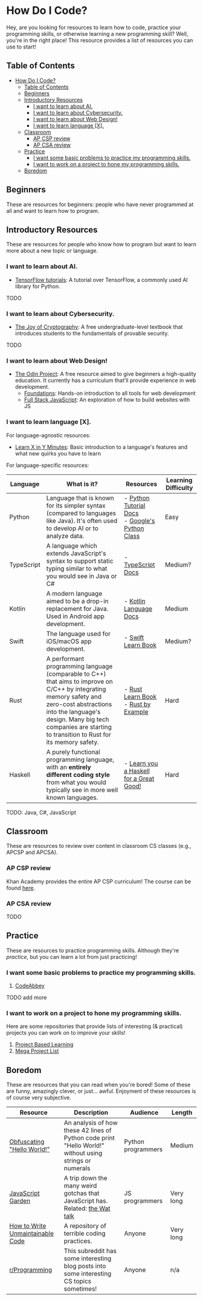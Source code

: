 # How Do I Code?

Hey, are you looking for resources to learn how to code, practice your programming skills, or otherwise learning a new programming skill? Well, you're in the right place! This resource provides a list of resources you can use to start!

## Table of Contents

- [How Do I Code?](#how-do-i-code)
  - [Table of Contents](#table-of-contents)
  - [Beginners](#beginners)
  - [Introductory Resources](#introductory-resources)
    - [I want to learn about AI.](#i-want-to-learn-about-ai)
    - [I want to learn about Cybersecurity.](#i-want-to-learn-about-cybersecurity)
    - [I want to learn about Web Design!](#i-want-to-learn-about-web-design)
    - [I want to learn language \[X\].](#i-want-to-learn-language-x)
  - [Classroom](#classroom)
    - [AP CSP review](#ap-csp-review)
    - [AP CSA review](#ap-csa-review)
  - [Practice](#practice)
    - [I want some basic problems to practice my programming skills.](#i-want-some-basic-problems-to-practice-my-programming-skills)
    - [I want to work on a project to hone my programming skills.](#i-want-to-work-on-a-project-to-hone-my-programming-skills)
  - [Boredom](#boredom)

## Beginners

These are resources for beginners: people who have never programmed at all and want to learn how to program.

## Introductory Resources

These are resources for people who know how to program but want to learn more about a new topic or language.

### I want to learn about AI.

- [TensorFlow tutorials](https://www.tensorflow.org/overview): A tutorial over TensorFlow, a commonly used AI library for Python.

TODO

### I want to learn about Cybersecurity.

- [The Joy of Cryptography](https://joyofcryptography.com): A free undergraduate-level textbook that introduces students to the fundamentals of provable security.

TODO

### I want to learn about Web Design!

- [The Odin Project](https://www.theodinproject.com/paths): A free resource aimed to give beginners a high-quality education. It currently has a curriculum that'll provide experience in web development.
  - [Foundations](https://www.theodinproject.com/paths/foundations): Hands-on introduction to all tools for web development
  - [Full Stack JavaScript](https://www.theodinproject.com/paths/full-stack-javascript): An exploration of how to build websites with JS

### I want to learn language \[X\].

For language-agnostic resources:

- [Learn X in Y Minutes](https://learnxinyminutes.com/): Basic introduction to a language's features and what new quirks you have to learn

For language-specific resources:

|Language|What is it?|Resources|Learning Difficulty
|-|-|-|-|
|Python|Language that is known for its simpler syntax (compared to languages like Java). It's often used to develop AI or to analyze data.|- [Python Tutorial Docs](https://docs.python.org/3/tutorial/index.html)<br>- [Google's Python Class](https://developers.google.com/edu/python)|Easy|
|TypeScript|A language which extends JavaScript's syntax to support static typing similar to what you would see in Java or C#|- [TypeScript Docs](https://www.typescriptlang.org/docs/)|Medium?|
|Kotlin|A modern language aimed to be a drop-in replacement for Java. Used in Android app development.|- [Kotlin Language Docs](https://kotlinlang.org/docs/getting-started.html)|Medium|
|Swift|The language used for iOS/macOS app development.|- [Swift Learn Book](https://docs.swift.org/swift-book/documentation/the-swift-programming-language/)|Medium?
|Rust|A performant programming language (comparable to C++) that aims to improve on C/C++ by integrating memory safety and zero-cost abstractions into the language's design. Many big tech companies are starting to transition to Rust for its memory safety.|- [Rust Learn Book](https://doc.rust-lang.org/stable/book/)<br>- [Rust by Example](https://doc.rust-lang.org/rust-by-example/index.html)|Hard|
|Haskell|A purely functional programming language, with an **entirely different coding style** from what you would typically see in more well known languages.|- [Learn you a Haskell for a Great Good!](http://learnyouahaskell.com/chapters)|Hard|

TODO: Java, C#, JavaScript

## Classroom

These are resources to review over content in classroom CS classes (e.g., APCSP and APCSA).

### AP CSP review

Khan Academy provides the entire AP CSP curriculum! The course can be found [here](https://www.khanacademy.org/computing/ap-computer-science-principles).

### AP CSA review

TODO

## Practice

These are resources to practice programming skills. Although they're *practice*, but you can learn a lot from just practicing!

### I want some basic problems to practice my programming skills.

1. [CodeAbbey](http://www.codeabbey.com)

TODO add more

### I want to work on a project to hone my programming skills.

Here are some repositories that provide lists of interesting (& practical) projects you can work on to improve your skills!

1. [Project Based Learning](https://github.com/practical-tutorials/project-based-learning)
2. [Mega Project List](https://github.com/karan/Projects)

## Boredom

These are resources that you can read when you're bored! Some of these are funny, amazingly clever, or just... awful. Enjoyment of these resources is of course very subjective.

|Resource|Description|Audience|Length
|-|-|-|-|
|[Obfuscating "Hello World!"](https://benkurtovic.com/2014/06/01/obfuscating-hello-world.html)|An analysis of how these 42 lines of Python code print "Hello World!" without using strings or numerals|Python programmers|Medium|
|[JavaScript Garden](http://shamansir.github.io/JavaScript-Garden/)|A trip down the many weird gotchas that JavaScript has. <br>Related: [the Wat talk](https://www.destroyallsoftware.com/talks/wat)|JS programmers|Very long|
|[How to Write Unmaintainable Code](https://github.com/Droogans/unmaintainable-code)|A repository of terrible coding practices.|Anyone|Very long|
|[r/Programming](https://old.reddit.com/r/programming/)|This subreddit has some interesting blog posts into some interesting CS topics sometimes!|Anyone|n/a|
